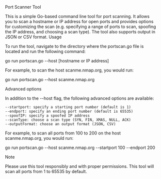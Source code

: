 Port Scanner Tool

This is a simple Go-based command line tool for port scanning. It allows you to scan a hostname or IP address for open ports and provides options for customizing the scan (e.g. specifying a range of ports to scan, spoofing the IP address, and choosing a scan type). The tool also supports output in JSON or CSV format.
Usage

To run the tool, navigate to the directory where the portscan.go file is located and run the following command:

go run portscan.go --host [hostname or IP address]

For example, to scan the host scanme.nmap.org, you would run:

go run portscan.go --host scanme.nmap.org

Advanced options

In addition to the --host flag, the following advanced options are available:

    --startport: specify a starting port number (default is 1)
    --endport: specify an ending port number (default is 65535)
    --spoofIP: specify a spoofed IP address
    --scanType: choose a scan type (SYN, FIN, XMAS, NULL, ACK)
    --outputFormat: choose an output format (JSON, CSV)

For example, to scan all ports from 100 to 200 on the host scanme.nmap.org, you would run:

go run portscan.go --host scanme.nmap.org --startport 100 --endport 200

Note

Please use this tool responsibly and with proper permissions. This tool will scan all ports from 1 to 65535 by default.

